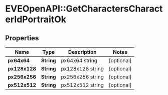 # EVEOpenAPI::GetCharactersCharacterIdPortraitOk

## Properties
Name | Type | Description | Notes
------------ | ------------- | ------------- | -------------
**px64x64** | **String** | px64x64 string | [optional] 
**px128x128** | **String** | px128x128 string | [optional] 
**px256x256** | **String** | px256x256 string | [optional] 
**px512x512** | **String** | px512x512 string | [optional] 


